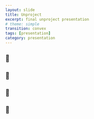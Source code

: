 ```yaml
---
layout: slide
title: Unproject
excerpt: final unproject presentation
# theme: simple
transition: convex
tags: [presentation]
category: presentation
---
```

<section>
    <section data-background-color="rgb(70, 70, 255)">
      <h2>🦀</h2>
    </section>
    <section data-background-gradient="linear-gradient(to bottom, #79f2d2, #3ca5cf)">
      <h2>🐚</h2>
    </section>
    <section data-background-gradient="linear-gradient(to bottom, #3ca5cf, #2747c4)">
      <h2>🐋</h2>
    </section>
    <section data-background-gradient="linear-gradient(to bottom, #2747c4, #070d4a)">
      <h2>🪸</h2>
    </section>
</section>
